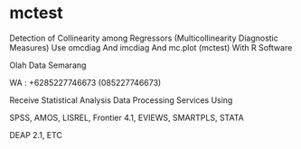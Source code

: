 # mctest
Detection of Collinearity among Regressors (Multicollinearity Diagnostic Measures) Use omcdiag And imcdiag And mc.plot (mctest) With R Software

Olah Data Semarang

WA : +6285227746673 (085227746673)

Receive Statistical Analysis Data Processing Services Using

SPSS, AMOS, LISREL, Frontier 4.1, EVIEWS, SMARTPLS, STATA

DEAP 2.1, ETC
